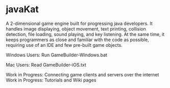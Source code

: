 # javaKat
A 2-dimensional game engine built for progressing java developers. It handles image displaying, object movement, text printing, collision detection, file loading, sound playing, and key listening. At the same time, it keeps programmers as close and familiar with the code as possible, requiring use of an IDE and few pre-built game objects.

Windows Users: Run GameBuilder-Windows.bat

Mac Users: Read GameBuilder-iOS.txt

Work in Progress: Connecting game clients and servers over the internet
Work in Progress: Tutorials and Wiki pages
